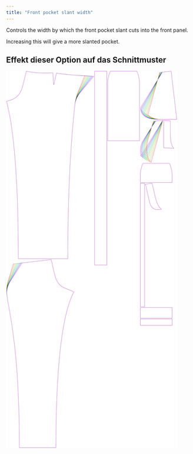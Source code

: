 ```yaml
---
title: "Front pocket slant width"
---
```


Controls the width by which the front pocket slant cuts into the front panel.

Increasing this will give a more slanted pocket.

## Effekt dieser Option auf das Schnittmuster

![This image shows the effect of this option by superimposing several variants that have a different value for this option](charlie_frontpocketslantwidth_sample.svg "Effect of this option on the pattern")
